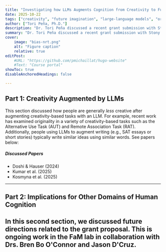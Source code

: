 ```yaml
---
title: "Investigating how LLMs Augments Cognition from Creativity to Future Thinking" 
date: 2025-10-22
tags: ["creativity", "future imagination", "large-language models", "originiality", "cognition"]
author: ["Tori Peña, Ph.D."]
description: "Dr. Tori Peña discussed a recent grant submission with Stony Brook University's BIAS-NRT group. This proprosal reflected on whether the use of large-language models (LLMs) might homogenize human cognition. She reviewed some recent work reporting that people report more similar creative outputs (e.g., short stories, essays) after augmenting their writing with an LLM (i.e., ChatGPT). She discussed the potential implications of LLM-use on human cognition and social connection." 
summary: "Dr. Tori Peña discussed a recent grant submission with Stony Brook University's BIAS-NRT group. This proprosal reflected on whether the use of large-language models (LLMs) might homogenize human cognition. She reviewed some recent work reporting that people report more similar creative outputs (e.g., short stories, essays) after augmenting their writing with an LLM (i.e., ChatGPT). She discussed the potential implications of LLM-use on human cognition and social connection." 
cover:
    image: "bias-nrt.png"
    alt: "Figure caption"
    relative: true
editPost:
    #URL: "https://github.com/pmichaillat/hugo-website"
    #Text: "Course portal"
showToc: true
disableAnchoredHeadings: false

---
```


## Part 1: Creativity Augmented by LLMs

This section discussed how people are generally *less* creative after augmenting creativity-based tasks with an LLM. For example, recent work has examined originality in a variety of creativity-based tasks such as the Alternative Use Task (AUT) and Remote Association Task (RAT). Additionally, people using LLMs to augment writing (e.g., SAT essays or short stories) typically write similar ideas using similar words. See papers below:

##### Discussed Papers

+ Doshi & Hauser (2024)
+ Kumar et al. (2025)
+ Kosmyna et al. (2025)

---

## Part 2: Implications for Other Domains of Human Cognition

In this second section, we discussed future directions related to the grant proposal. This is ongoing work in the FaM lab in collaboration with Drs. Bren Bo O'Connor and Jason D'Cruz.
---
